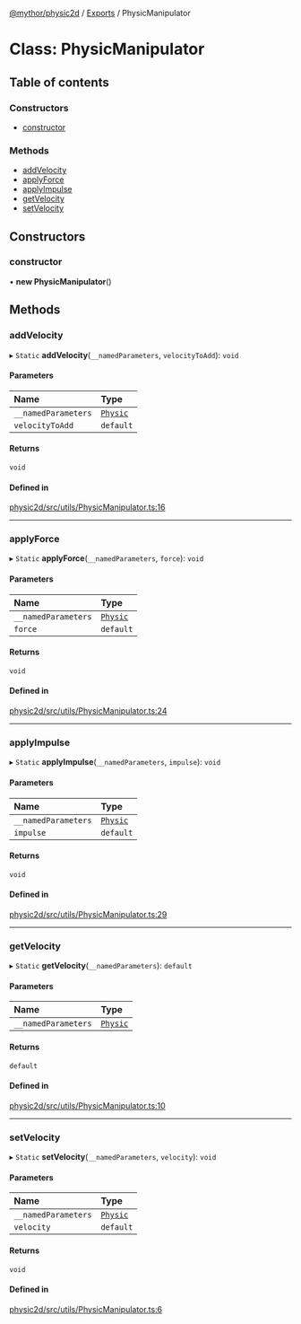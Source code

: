 [@mythor/physic2d](../README.md) / [Exports](../modules.md) / PhysicManipulator

# Class: PhysicManipulator

## Table of contents

### Constructors

- [constructor](PhysicManipulator.md#constructor)

### Methods

- [addVelocity](PhysicManipulator.md#addvelocity)
- [applyForce](PhysicManipulator.md#applyforce)
- [applyImpulse](PhysicManipulator.md#applyimpulse)
- [getVelocity](PhysicManipulator.md#getvelocity)
- [setVelocity](PhysicManipulator.md#setvelocity)

## Constructors

### constructor

• **new PhysicManipulator**()

## Methods

### addVelocity

▸ `Static` **addVelocity**(`__namedParameters`, `velocityToAdd`): `void`

#### Parameters

| Name | Type |
| :------ | :------ |
| `__namedParameters` | [`Physic`](Physic.md) |
| `velocityToAdd` | `default` |

#### Returns

`void`

#### Defined in

[physic2d/src/utils/PhysicManipulator.ts:16](https://github.com/desaintvincent/mythor/blob/f93928f/packages/physic2d/src/utils/PhysicManipulator.ts#L16)

___

### applyForce

▸ `Static` **applyForce**(`__namedParameters`, `force`): `void`

#### Parameters

| Name | Type |
| :------ | :------ |
| `__namedParameters` | [`Physic`](Physic.md) |
| `force` | `default` |

#### Returns

`void`

#### Defined in

[physic2d/src/utils/PhysicManipulator.ts:24](https://github.com/desaintvincent/mythor/blob/f93928f/packages/physic2d/src/utils/PhysicManipulator.ts#L24)

___

### applyImpulse

▸ `Static` **applyImpulse**(`__namedParameters`, `impulse`): `void`

#### Parameters

| Name | Type |
| :------ | :------ |
| `__namedParameters` | [`Physic`](Physic.md) |
| `impulse` | `default` |

#### Returns

`void`

#### Defined in

[physic2d/src/utils/PhysicManipulator.ts:29](https://github.com/desaintvincent/mythor/blob/f93928f/packages/physic2d/src/utils/PhysicManipulator.ts#L29)

___

### getVelocity

▸ `Static` **getVelocity**(`__namedParameters`): `default`

#### Parameters

| Name | Type |
| :------ | :------ |
| `__namedParameters` | [`Physic`](Physic.md) |

#### Returns

`default`

#### Defined in

[physic2d/src/utils/PhysicManipulator.ts:10](https://github.com/desaintvincent/mythor/blob/f93928f/packages/physic2d/src/utils/PhysicManipulator.ts#L10)

___

### setVelocity

▸ `Static` **setVelocity**(`__namedParameters`, `velocity`): `void`

#### Parameters

| Name | Type |
| :------ | :------ |
| `__namedParameters` | [`Physic`](Physic.md) |
| `velocity` | `default` |

#### Returns

`void`

#### Defined in

[physic2d/src/utils/PhysicManipulator.ts:6](https://github.com/desaintvincent/mythor/blob/f93928f/packages/physic2d/src/utils/PhysicManipulator.ts#L6)
